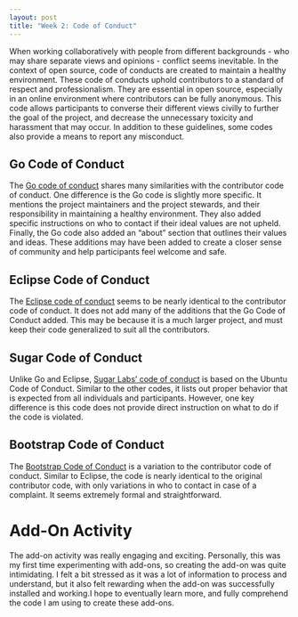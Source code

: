 ```yaml
---
layout: post
title: "Week 2: Code of Conduct"
---
```


When working collaboratively with people from different backgrounds - who may share separate views and opinions - conflict seems inevitable. In the context of open source, code of conducts are created to maintain a healthy environment. These code of conducts uphold contributors to a standard of respect and professionalism. They are essential in open source, especially in an online environment where contributors can be fully anonymous. This code allows participants to converse their different views civilly to further the goal of the project, and decrease the unnecessary toxicity and harassment that may occur. In addition to these guidelines, some codes also provide a means to report any misconduct. 

## Go Code of Conduct
The [Go code of conduct](https://go.dev/conduct) shares many similarities with the contributor code of conduct. One difference is the Go code is slightly more specific. It mentions the project maintainers and the project stewards, and their responsibility in maintaining a healthy environment. They also added specific instructions on who to contact if their ideal values are not upheld. Finally, the Go code also added an “about” section that outlines their values and ideas. These additions may have been added to create a closer sense of community and help participants feel welcome and safe. 

## Eclipse Code of Conduct
The [Eclipse code of conduct](https://www.eclipse.org/org/documents/Community_Code_of_Conduct.php) seems to be nearly identical to the contributor code of conduct. It does not add many of the additions that the Go Code of Conduct added. This may be because it is a much larger project, and must keep their code generalized to suit all the contributors. 

## Sugar Code of Conduct
Unlike Go and Eclipse, [Sugar Labs’ code of conduct](https://wiki.sugarlabs.org/go/Sugar_Labs/Legal/Code_of_Conduct) is based on the Ubuntu Code of Conduct. Similar to the other codes, it lists out proper behavior that is expected from all individuals and participants. However, one key difference is this code does not provide direct instruction on what to do if the code is violated. 

## Bootstrap Code of Conduct
The [Bootstrap Code of Conduct](https://github.com/twbs/bootstrap/blob/main/CODE_OF_CONDUCT.md) is a variation to the contributor code of conduct. Similar to Eclipse, the code is nearly identical to the original contributor code, with only variations in who to contact in case of a complaint. It seems extremely formal and straightforward. 

# Add-On Activity
The add-on activity was really engaging and exciting. Personally, this was my first time experimenting with add-ons, so creating the add-on was quite intimidating. I felt a bit stressed as it was a lot of information to process and understand, but it also felt rewarding when the add-on was successfully installed and working.I hope to eventually learn more, and fully comprehend the code I am using to create these add-ons. 

